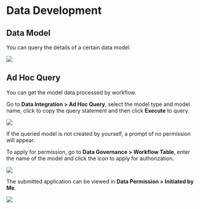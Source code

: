 # Data Development

## Data Model

You can query the details of a certain data model.

![](http://terminus-paas.oss-cn-hangzhou.aliyuncs.com/paas-doc/2022/02/16/842c0e7e-5bc2-4d42-84c7-07b9b4f3bda7.png)

## Ad Hoc Query

You can get the model data processed by workflow.

Go to **Data Integration > Ad Hoc Query**, select the model type and model name, click to copy the query statement and then click **Execute** to query.

![](http://terminus-paas.oss-cn-hangzhou.aliyuncs.com/paas-doc/2022/02/15/94e67d9c-6e73-4d2f-b204-c6281bbd7f2d.png)

If the queried model is not created by yourself, a prompt of no permission will appear.

To apply for permission, go to **Data Governance > Workflow Table**, enter the name of the model and click the icon to apply for authorization.

![](http://terminus-paas.oss-cn-hangzhou.aliyuncs.com/paas-doc/2022/02/15/b2e21aad-c1b9-4013-824f-502536ecf46f.png)

The submitted application can be viewed in **Data Permission > Initiated by Me**.

![](http://terminus-paas.oss-cn-hangzhou.aliyuncs.com/paas-doc/2022/02/15/5accd34a-1436-4ab8-b0f7-7d23d2eb2068.png)
